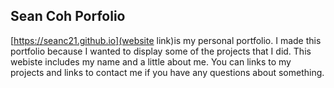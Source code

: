 ## Sean Coh Porfolio

[https://seanc21.github.io](website link)is my personal portfolio. I made this portfolio because I wanted to display some of the projects that I did. This webiste includes my name and a little about me. You can links to my projects and links to contact me if you have any questions about something.